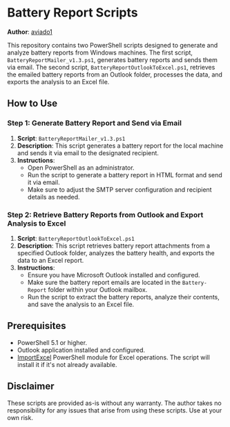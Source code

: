 
# Battery Report Scripts

**Author**: [aviado1](https://github.com/aviado1)

This repository contains two PowerShell scripts designed to generate and analyze battery reports from Windows machines. The first script, `BatteryReportMailer_v1.3.ps1`, generates battery reports and sends them via email. The second script, `BatteryReportOutlookToExcel.ps1`, retrieves the emailed battery reports from an Outlook folder, processes the data, and exports the analysis to an Excel file.

## How to Use

### Step 1: Generate Battery Report and Send via Email

1. **Script**: `BatteryReportMailer_v1.3.ps1`
2. **Description**: This script generates a battery report for the local machine and sends it via email to the designated recipient.
3. **Instructions**:
   - Open PowerShell as an administrator.
   - Run the script to generate a battery report in HTML format and send it via email.
   - Make sure to adjust the SMTP server configuration and recipient details as needed.

### Step 2: Retrieve Battery Reports from Outlook and Export Analysis to Excel

1. **Script**: `BatteryReportOutlookToExcel.ps1`
2. **Description**: This script retrieves battery report attachments from a specified Outlook folder, analyzes the battery health, and exports the data to an Excel report.
3. **Instructions**:
   - Ensure you have Microsoft Outlook installed and configured.
   - Make sure the battery report emails are located in the `Battery-Report` folder within your Outlook mailbox.
   - Run the script to extract the battery reports, analyze their contents, and save the analysis to an Excel file.

## Prerequisites

- PowerShell 5.1 or higher.
- Outlook application installed and configured.
- [ImportExcel](https://www.powershellgallery.com/packages/ImportExcel) PowerShell module for Excel operations. The script will install it if it's not already available.

## Disclaimer

These scripts are provided as-is without any warranty. The author takes no responsibility for any issues that arise from using these scripts. Use at your own risk.

